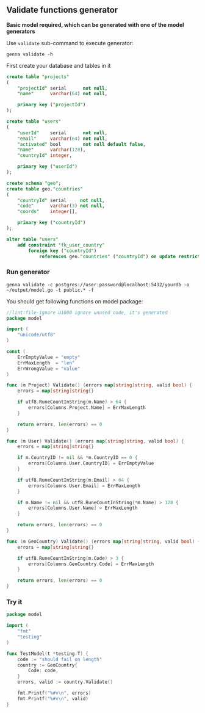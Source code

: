## Validate functions generator

**Basic model required, which can be generated with one of the model generators**

Use `validate` sub-command to execute generator:

`genna validate -h`

First create your database and tables in it

```sql
create table "projects"
(
    "projectId" serial      not null,
    "name"      varchar(64) not null,

    primary key ("projectId")
);

create table "users"
(
    "userId"    serial      not null,
    "email"     varchar(64) not null,
    "activated" bool        not null default false,
    "name"      varchar(128),
    "countryId" integer,

    primary key ("userId")
);

create schema "geo";
create table geo."countries"
(
    "countryId" serial     not null,
    "code"      varchar(3) not null,
    "coords"    integer[],

    primary key ("countryId")
);

alter table "users"
    add constraint "fk_user_country"
        foreign key ("countryId")
            references geo."countries" ("countryId") on update restrict on delete restrict;
```

### Run generator

`genna validate -c postgres://user:password@localhost:5432/yourdb -o ~/output/model.go -t public.* -f`

You should get following functions on model package:

```go
//lint:file-ignore U1000 ignore unused code, it's generated
package model

import (
	"unicode/utf8"
)

const (
	ErrEmptyValue = "empty"
	ErrMaxLength  = "len"
	ErrWrongValue = "value"
)

func (m Project) Validate() (errors map[string]string, valid bool) {
	errors = map[string]string{}

	if utf8.RuneCountInString(m.Name) > 64 {
		errors[Columns.Project.Name] = ErrMaxLength
	}

	return errors, len(errors) == 0
}

func (m User) Validate() (errors map[string]string, valid bool) {
	errors = map[string]string{}

	if m.CountryID != nil && *m.CountryID == 0 {
		errors[Columns.User.CountryID] = ErrEmptyValue
	}

	if utf8.RuneCountInString(m.Email) > 64 {
		errors[Columns.User.Email] = ErrMaxLength
	}

	if m.Name != nil && utf8.RuneCountInString(*m.Name) > 128 {
		errors[Columns.User.Name] = ErrMaxLength
	}

	return errors, len(errors) == 0
}

func (m GeoCountry) Validate() (errors map[string]string, valid bool) {
	errors = map[string]string{}

	if utf8.RuneCountInString(m.Code) > 3 {
		errors[Columns.GeoCountry.Code] = ErrMaxLength
	}

	return errors, len(errors) == 0
}

```

### Try it

```go
package model

import (
	"fmt"
	"testing"
)

func TestModel(t *testing.T) {
    code := "should fail on length"
    country := GeoCountry{
    	Code: code,
    }
    errors, valid := country.Validate()

	fmt.Printf("%#v\n", errors)
	fmt.Printf("%#v\n", valid)
}

```
